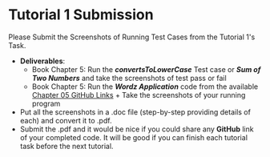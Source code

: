 # Tutorial 1 Submission
Please Submit the Screenshots of Running Test Cases from the Tutorial 1's Task. 

- **Deliverables**: 
  - Book Chapter 5: Run the ***convertsToLowerCase*** Test case or ***Sum of Two Numbers*** and take the screenshots of test pass or fail
  - Book Chapter 5: Run the ***Wordz Application*** code from the available [Chapter 05 GitHub Links](https://github.com/PacktPublishing/Test-Driven-Development-with-Java/tree/main/chapter05) + Take the screenshots of your running program
- Put all the screenshots in a .doc file (step-by-step providing details of each) and convert it to .pdf. 
- Submit the .pdf and it would be nice if you could share any **GitHub** link of your completed code.
It will be good if you can finish each tutorial task before the next tutorial.
